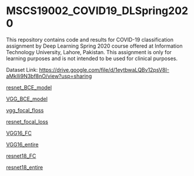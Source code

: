 # MSCS19002_COVID19_DLSpring2020
This repository contains code and results for COVID-19 classification assignment by Deep Learning Spring 2020 course offered at Information Technology University, Lahore, Pakistan. This assignment is only for learning purposes and is not intended to be used for clinical purposes.

Dataset Link: https://drive.google.com/file/d/1eytbwaLQBv12psV8I-aMkIli9N3bf8nO/view?usp=sharing

[resnet_BCE_model](https://drive.google.com/open?id=1km5QcV0BKQTBX-jvmjGxxF51Gxj0w9CI)

[VGG_BCE_model](https://drive.google.com/open?id=1-7pw-rj3jG0c7XHn0_Wxy4Fz-Ad7onKQ)

[vgg_focal_floss](https://drive.google.com/open?id=18q38tzMHD2xJaWlBH31NoeDQlU2QuhcP)

[resnet_focal_loss](https://drive.google.com/open?id=1Wzon8d5xwgqq3zdQqcK7ZsgQUTeg6Buv)

[VGG16_FC](https://drive.google.com/open?id=1km5QcV0BKQTBX-jvmjGxxF51Gxj0w9CI)

[VGG16_entire](https://drive.google.com/open?id=1-7pw-rj3jG0c7XHn0_Wxy4Fz-Ad7onKQ)

[resnet18_FC](https://drive.google.com/open?id=18q38tzMHD2xJaWlBH31NoeDQlU2QuhcP)

[resnet18_entire](https://drive.google.com/open?id=1Wzon8d5xwgqq3zdQqcK7ZsgQUTeg6Buv)

